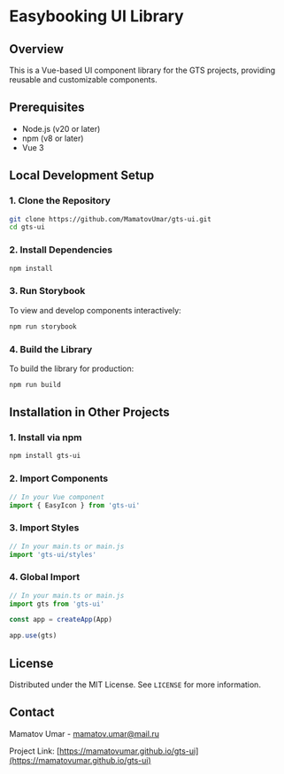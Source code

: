 # Easybooking UI Library

## Overview
This is a Vue-based UI component library for the GTS projects, providing reusable and customizable components.

## Prerequisites
- Node.js (v20 or later)
- npm (v8 or later)
- Vue 3

## Local Development Setup

### 1. Clone the Repository
```bash
git clone https://github.com/MamatovUmar/gts-ui.git
cd gts-ui
```

### 2. Install Dependencies
```bash
npm install
```

### 3. Run Storybook
To view and develop components interactively:
```bash
npm run storybook
```

### 4. Build the Library
To build the library for production:
```bash
npm run build
```

## Installation in Other Projects

### 1. Install via npm
```bash
npm install gts-ui
```

### 2. Import Components
```typescript
// In your Vue component
import { EasyIcon } from 'gts-ui'
```

### 3. Import Styles
```typescript
// In your main.ts or main.js
import 'gts-ui/styles'
```

### 4. Global Import
```typescript
// In your main.ts or main.js
import gts from 'gts-ui'

const app = createApp(App)

app.use(gts)
```

## License
Distributed under the MIT License. See `LICENSE` for more information.

## Contact
Mamatov Umar - mamatov.umar@mail.ru

Project Link: [https://mamatovumar.github.io/gts-ui](https://mamatovumar.github.io/gts-ui)
